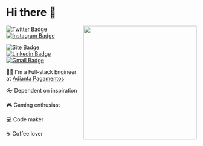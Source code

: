 # Hi there 👋

<img align="right" src="https://github.com/miguelriosoliveira/miguelriosoliveira/blob/master/images/dev.png" width="300"/>

[![Twitter Badge](https://img.shields.io/badge/-@MiguelRisos-00acee?style=flat-square&logo=twitter&logoColor=white&link=https://twitter.com/MiguelRisos)](https://twitter.com/MiguelRisos)
[![Instagram Badge](https://img.shields.io/badge/-miguelrisos-833AB4?style=flat-square&logo=instagram&logoColor=white&link=https://instagram.com/miguelrisos/)](https://instagram.com/miguelrisos/)

[![Site Badge](https://img.shields.io/badge/-Site-black?style=flat-square&logo=probot&logoColor=white&link=https://miguelriosoliveira.github.io/)](https://miguelriosoliveira.github.io/)
[![Linkedin Badge](https://img.shields.io/badge/-Miguel%20Rios-0e76a8?style=flat-square&logo=linkedin&logoColor=white&link=https://linkedin.com/in/miguelriosoliveira)](https://linkedin.com/in/miguelriosoliveira)
[![Gmail Badge](https://img.shields.io/badge/-miguelriosoliveira@gmail.com-B23121?style=flat-square&logo=gmail&logoColor=white&link=mailto:miguelriosoliveira@gmail.com)](mailto:miguelriosoliveira@gmail.com)

🧑‍💻 I'm a Full-stack Engineer at [Adianta Pagamentos](https://adianta.com.br/)

👓 Dependent on inspiration

🎮 Gaming enthusiast

💻 Code maker

☕ Coffee lover